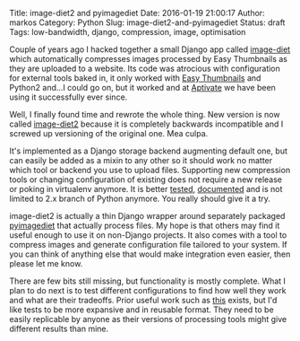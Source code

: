 Title: image-diet2 and pyimagediet
Date: 2016-01-19 21:00:17
Author: markos
Category: Python
Slug: image-diet2-and-pyimagediet
Status: draft
Tags: low-bandwidth, django, compression, image, optimisation

Couple of years ago I hacked together a small Django app called [image-diet](http://) which automatically compresses images processed by Easy Thumbnails as they are uploaded to a website. Its code was atrocious with configuration for external tools baked in, it only worked with [Easy Thumbnails](https://github.com/SmileyChris/easy-thumbnails) and Python2 and...I could go on, but it worked and at [Aptivate](http://aptivate.org) we have been using it successfully ever since.

Well, I finally found time and rewrote the whole thing. New version is now called [image-diet2](https://pypi.python.org/pypi/image-diet2) because it is completely backwards incompatible and I screwed up versioning of the original one. Mea culpa.

It's implemented as a Django storage backend augmenting default one, but can easily be added as a mixin to any other so it should work no matter which tool or backend you use to upload files. Supporting new compression tools or changing configuration of existing does not require a new release or poking in virtualenv anymore. It is better [tested](https://travis-ci.org/samastur/image-diet2), [documented](http://image-diet2.readthedocs.org/) and is not limited to 2.x branch of Python anymore. You really should give it a try.

image-diet2 is actually a thin Django wrapper around separately packaged [pyimagediet](https://pypi.python.org/pypi/pyimagediet) that actually process files. My hope is that others may find it useful enough to use it on non-Django projects. It also comes with a tool to compress images and generate configuration file tailored to your system. If you can think of anything else that would make integration even easier, then please let me know.

There are few bits still missing, but functionality is mostly complete. What I plan to do next is to test different configurations to find how well they work and what are their tradeoffs. Prior useful work such as [this](http://www.css-ig.net/png-tools-overview) exists, but I'd like tests to be more expansive and in reusable format. They need to be easily replicable by anyone as their versions of processing tools might give different results than mine.